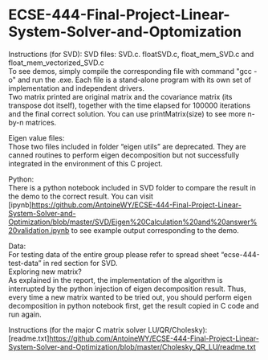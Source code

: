 # ECSE-444-Final-Project-Linear-System-Solver-and-Optomization
Instructions (for SVD):
SVD files: SVD.c. floatSVD.c, float_mem_SVD.c and float_mem_vectorized_SVD.c<br />
To see demos, simply compile the corresponding file with command "gcc -o" and run the .exe. Each file is a stand-alone program with its own set of implementation and independent drivers. <br />
Two matrix printed are original matrix and the covariance matrix (its transpose dot itself), together with the time elapsed for 100000 iterations and the final correct solution. You can use printMatrix(size) to see more n-by-n matrices.

Eigen value files:<br />
Those two files included in folder “eigen utils” are deprecated. They are canned routines to perform eigen decomposition but not successfully integrated in the environment of this C project.<br />

Python:<br />
There is a python notebook included in SVD folder to compare the result in the demo to the correct result. You can visit [ipynb]https://github.com/AntoineWY/ECSE-444-Final-Project-Linear-System-Solver-and-Optimization/blob/master/SVD/Eigen%20Calculation%20and%20answer%20validation.ipynb to see example output corresponding to the demo.

Data:<br />
For testing data of the entire group please refer to spread sheet “ecse-444-test-data” in red section for SVD.<br />
Exploring new matrix?<br />
As explained in the report, the implementation of the algorithm is interrupted by the python injection of eigen decomposition result. Thus, every time a new matrix wanted to be tried out, you should perform eigen decomposition in python notebook first, get the result copied in C code and run again.

Instructions (for the major C matrix solver LU/QR/Cholesky): [readme.txt]https://github.com/AntoineWY/ECSE-444-Final-Project-Linear-System-Solver-and-Optimization/blob/master/Cholesky_QR_LU/readme.txt
